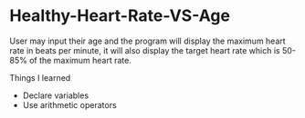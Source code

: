 # Healthy-Heart-Rate-VS-Age
User may input their age and the program will display the maximum heart rate in beats per minute, it will also display the target heart rate which is 50-85% of the maximum heart rate. 

Things I learned
* Declare variables
* Use arithmetic operators
